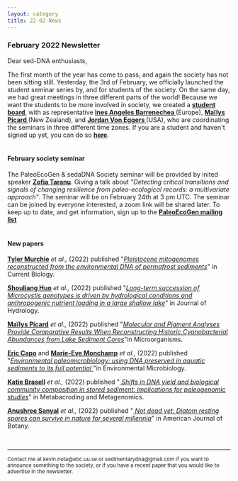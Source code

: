 ```yaml
---
layout: category
title: 22-02-News
---
```


<div class="section">
<h3 class="section-title underline">February 2022 Newsletter</h3>
</div>

<p>Dear sed-DNA enthusiasts,</p>

<div class="intro">
  <p> The first month of the year has come to pass, and again the society has not been sitting still. Yesterday, the 3rd of February, we officially launched the student seminar series by, and for students of the society. On the same day, we had great meetings in three different parts of the world! Because we want the students to be more involved in society, we created a <a href="https://sedadna.github.io/category/board.html" target="_blank"><b> student board</b></a>, with as representative  <a href="https://genev.unige.ch/research/people/ines-barrenechea" target="_blank"><b> Ines Angeles Barrenechea </b></a> (Europe), <a href="https://www.researchgate.net/profile/Mailys-Picard" target="_blank"><b> Maïlys Picard </b></a> (New Zealand), and <a href="https://sites.google.com/view/jvoneggers/home" target="_blank"><b> Jordan Von Eggers </b></a> (USA), who are coordinating the seminars in three different time zones. If you are a student and haven't signed up yet, you can do so <a href="https://docs.google.com/forms/d/e/1FAIpQLSd76fI_R9WzA_nF8CwvPdsP-bklzDnxQ3JLLl_1wWm3pufCxg/viewform" target="_blank"><b> here</b></a>.   
<br>
 <br>
<div class="intro">
<h4 class="section-title underline">February society seminar</h4><p>The PaleoEcoGen & sedaDNA Society seminar will be provided by inited speaker <a href="https://zofiaecaterinataranu.weebly.com" target="_blank"><b>Zofia Taranu</b></a>. Giving a talk about <i> "Detecting critical transitions and signals of changing resilience from paleo-ecological records: a multivariate approach"</i>. The seminar will be on February 24th at 3 pm UTC. The seminar can be joined by everyone interested, a zoom link will be shared later. To keep up to date, and get information, sign up to the <a href="https://listserv.unibe.ch/mailman/listinfo/paleoecogen.pages" target="_blank"><b>PaleoEcoGen mailing list</b></a>

<br>
<br>
<div class="intro">
<h4 class="section-title underline">New papers</h4>

<p><a href="https://scholar.google.se/citations?hl=en&user=EEsWflEAAAAJ&view_op=list_works&alert_preview_top_rm=2&sortby=pubdate" target="_blank"><b>Tyler Murchie</b></a> <i>et al.,</i> (2022) published "<a href="https://doi.org/10.1016/j.cub.2021.12.023" target="_blank"><u><i>Pleistocene mitogenomes reconstructed from the environmental DNA of permafrost sediments</i></u></a>" in Current Biology.</p>

<p><a href="https://www.researchgate.net/profile/Shouliang-Huo" target="_blank"><b>Shouliang Huo</b></a> <i>et al.,</i> (2022) published "<a href="https://doi.org/10.1016/j.jhydrol.2022.127451" target="_blank"><u><i>Long-term succession of Microcystis genotypes is driven by hydrological conditions and anthropogenic nutrient loading in a large shallow lake</i></u></a>" in Journal of Hydrology.</p>

<p><a href="https://www.researchgate.net/profile/Mailys-Picard" target="_blank"><b>Maïlys Picard</b></a> <i>et al.,</i> (2022) published "<a href="https://doi.org/10.3390/microorganisms10020279" target="_blank"><u><i>Molecular and Pigment Analyses Provide Comparative Results When Reconstructing Historic Cyanobacterial Abundances from Lake Sediment Cores</i></u></a>"in Microorganisms.</p>

<p><a href="https://ercapo.wixsite.com/sedadna-society/ericcapo" target="_blank"><b>Eric Capo</b></a> and <a href="https://marie-evemonchamp.weebly.com" target="_blank"><b>Marie-Eve Monchamp</b></a> <i>et al.,</i> (2022) published "<a href="https://doi.org/10.3390/microorganisms10020279" target="_blank"><u><i>Environmental paleomicrobiology: using DNA preserved  in aquatic sediments to its full potential </i></u></a>"in Environmental Microbiology.</p>

<p><a href="https://www.researchgate.net/profile/Katie-Brasell" target="_blank"><b>Katie Brasell</b></a> <i>et al.,</i> (2022) published "<a href="https://doi.org/10.3897/mbmg.6.78128" target="_blank"><u><i> Shifts in DNA yield and biological community composition in stored sediment: implications for paleogenomic studies</i></u></a>" in Metabacroding and Metagenomics.</p>

<p><a href="https://scholar.google.com/citations?user=YVPDG9EAAAAJ" target="_blank"><b>Anushree Sanyal</b></a> <i>et al.,</i> (2022) published "<a href="https://doi.org/10.1002/ajb2.1780" target="_blank"><u><i> Not dead yet: Diatom resting spores can survive in nature for several millennia</i></u></a>" in  American Journal of Botany.</p>

<br>
<hr />
<p><small>Contact me at kevin.nota@ebc.uu.se or sedimentarydna@gmail.com if you want to announce something to the society, or if you have a recent paper that you would like to advertise in the newsletter.</small></p>

